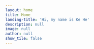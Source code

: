```yaml
---
layout: home
title: Home
landing-title: 'Hi, my name is Ke He'
description: null
image: null
author: null
show_tile: false
---
```

